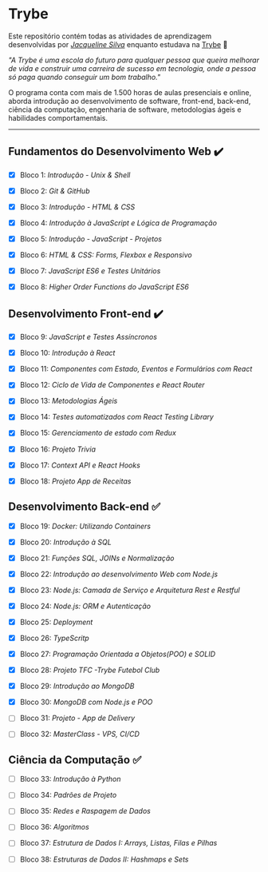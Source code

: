 # Trybe

Este repositório contém todas as atividades de aprendizagem desenvolvidas por _[Jacqueline Silva](https://www.linkedin.com/in/jacqueline-sxds/)_ enquanto estudava na [Trybe](https://www.betrybe.com/) :rocket:

_"A Trybe é uma escola do futuro para qualquer pessoa que queira melhorar de vida e construir uma carreira de sucesso em tecnologia, onde a pessoa só paga quando conseguir um bom trabalho."_

O programa conta com mais de 1.500 horas de aulas presenciais e online, aborda introdução ao desenvolvimento de software, front-end, back-end, ciência da computação, engenharia de software, metodologias ágeis e habilidades comportamentais.

--------------------------------------------------------
## Fundamentos do Desenvolvimento Web :heavy_check_mark:

- [X] Bloco 1: _Introdução - Unix & Shell_

- [X] Bloco 2: _Git & GitHub_

- [X] Bloco 3: _Introdução - HTML & CSS_

- [X] Bloco 4: _Introdução à JavaScript e Lógica de Programação_

- [X] Bloco 5: _Introdução - JavaScript - Projetos_

- [X] Bloco 6: _HTML & CSS: Forms, Flexbox e Responsivo_

- [X] Bloco 7: _JavaScript ES6 e Testes Unitários_

- [X] Bloco 8: _Higher Order Functions do JavaScript ES6_


## Desenvolvimento Front-end :heavy_check_mark:

- [X] Bloco 9: _JavaScript e Testes Assíncronos_

- [X] Bloco 10: _Introdução à React_

- [X] Bloco 11: _Componentes com Estado, Eventos e Formulários com React_

- [X] Bloco 12: _Ciclo de Vida de Componentes e React Router_

- [X] Bloco 13: _Metodologias Ágeis_

- [X] Bloco 14: _Testes automatizados com React Testing Library_

- [X] Bloco 15: _Gerenciamento de estado com Redux_

- [X] Bloco 16: _Projeto Trivia_

- [X] Bloco 17: _Context API e React Hooks_

- [X] Bloco 18: _Projeto App de Receitas_


## Desenvolvimento Back-end :white_check_mark:

- [X] Bloco 19: _Docker: Utilizando Containers_

- [X] Bloco 20: _Introdução à SQL_

- [X] Bloco 21: _Funções SQL, JOINs e Normalização_

- [X] Bloco 22: _Introdução ao desenvolvimento Web com Node.js_

- [X] Bloco 23: _Node.js: Camada de Serviço e Arquitetura Rest e Restful_

- [X] Bloco 24: _Node.js: ORM e Autenticação_

- [X] Bloco 25: _Deployment_

- [X] Bloco 26: _TypeScritp_

- [X] Bloco 27: _Programação Orientada a Objetos(POO) e SOLID_

- [X] Bloco 28: _Projeto TFC -Trybe Futebol Club_

- [X] Bloco 29: _Introdução ao MongoDB_

- [X] Bloco 30: _MongoDB com Node.js e POO_

- [ ] Bloco 31: _Projeto - App de Delivery_

- [ ] Bloco 32: _MasterClass - VPS, CI/CD_


## Ciência da Computação :white_check_mark:

- [ ] Bloco 33: _Introdução à Python_

- [ ] Bloco 34: _Padrões de Projeto_

- [ ] Bloco 35: _Redes e Raspagem de Dados_

- [ ] Bloco 36: _Algoritmos_

- [ ] Bloco 37: _Estrutura de Dados I: Arrays, Listas, Filas e Pilhas_

- [ ] Bloco 38: _Estruturas de Dados II: Hashmaps e Sets_
